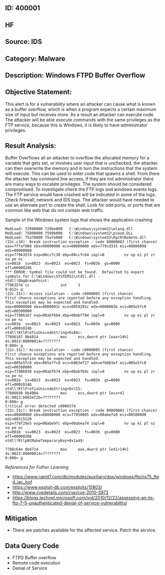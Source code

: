 ## ID: 400001

## HF

## Source: IDS

## Category: Malware

## Description: Windows FTPD Buffer Overflow

## Objective Statement:
This alert is for a vulnerability where an attacker can cause what is known as a buffer overflow, which is when a program expects a certain maximum size of input but receives more. As a result an attacker  can execute code. 
The attacker will be able execute commands with the same privileges as the FTP service, because this is Windows, it is likely to have administrator privileges.

## Result Analysis:
Buffer Overflows all an attacker to overflow the allocated memory for a variable that gets set, or involves user input that is unchecked, the attacker can then overwrite the memory and in turn the instructions that the system will execute. This can be used to enter code that spawns a shell.  From there the attacker has command line access, if they are not administrator there are many ways to escalate privileges.
The system should be considered compromised. To investigate check the FTP logs and windows events logs. The FTP service would have crashed will be indicated in some of the logs. Check firewall, network and IDS logs. The attacker would have needed to use an alternate port to create the shell. Look for odd ports, or ports that are common like web that do not contain web traffic.


Sample of the Windows system logs that shows the application crashing
```
ModLoad: 72090000 720be000   C:\Windows\system32\mlang.dll
ModLoad: 75090000 7509b000   C:\Windows\system32\pcwum.DLL
ModLoad: 75a70000 75a7e000   C:\Windows\system32\RpcRtRemote.dll
(22c.c10): Break instruction exception - code 80000003 (first chance)
eax=7ffaf000 ebx=00000000 ecx=00000000 edx=779cd315 esi=00000000 edi=00000000
eip=77963574 esp=00ccfc38 ebp=00ccfc64 iopl=0         nv up ei pl zr na pe nc
cs=001b  ss=0023  ds=0023  es=0023  fs=003b  gs=0000             efl=00000246
*** ERROR: Symbol file could not be found.  Defaulted to export symbols for C:\Windows\SYSTEM32\ntdll.dll -
ntdll!DbgBreakPoint:
77963574 cc              int     3
0:012> g
(22c.31c): Access violation - code c0000005 (first chance)
First chance exceptions are reported before any exception handling.
This exception may be expected and handled.
eax=00000000 ebx=0000003c ecx=0050291c edx=0000003b esi=005e5fc0 edi=00500000
eip=77986167 esp=00abf6b4 ebp=00abf794 iopl=0         nv up ei pl zr na pe nc
cs=001b  ss=0023  ds=0023  es=0023  fs=003b  gs=0000             efl=00010246
ntdll!RtlPrefixUnicodeString+0x84c:
77986167 8b4814          mov     ecx,dword ptr [eax+14h] ds:0023:00000014=????????
0:006> g
(22c.31c): Access violation - code c0000005 (first chance)
First chance exceptions are reported before any exception handling.
This exception may be expected and handled.
eax=005e5fc8 ebx=005e7fc8 ecx=b083ef27 edx=efb083ef esi=005e5fc0 edi=00500000
eip=77986030 esp=00abf674 ebp=00abf69c iopl=0         nv up ei pl zr na pe nc
cs=001b  ss=0023  ds=0023  es=0023  fs=003b  gs=0000             efl=00010246
ntdll!RtlPrefixUnicodeString+0x715:
77986030 8b4904          mov     ecx,dword ptr [ecx+4] ds:0023:b083ef2b=????????
0:006> g
Critical error detected c0000374
(22c.31c): Break instruction exception - code 80000003 (first chance)
eax=00000000 ebx=00000000 ecx=77950805 edx=00abe7a9 esi=00500000 edi=00515520
eip=779f28e5 esp=00abe9fc ebp=00abea74 iopl=0         nv up ei pl nz na pe nc
cs=001b  ss=0023  ds=0023  es=0023  fs=003b  gs=0000             efl=00000206
ntdll!RtlpNtMakeTemporaryKey+0x1a49:

7798c64e 8b4714          mov     eax,dword ptr [edi+14h] ds:0023:00000014=????????
0:006> g
```


*References for Futher Learning*

- https://www.rapid7.com/db/modules/auxiliary/dos/windows/ftp/iis75_ftpd_iac_bof
- https://www.exploit-db.com/exploits/15803/
- http://www.cvedetails.com/cve/cve-2010-3972 
- https://blogs.technet.microsoft.com/srd/2010/12/22/assessing-an-iis-ftp-7-5-unauthenticated-denial-of-service-vulnerability/

## Mitigation

- There are patches available for the affected service. Patch the service.

## Data Query Code
- FTPD Buffer overflow
- Remote code execution
- Denial of Service
